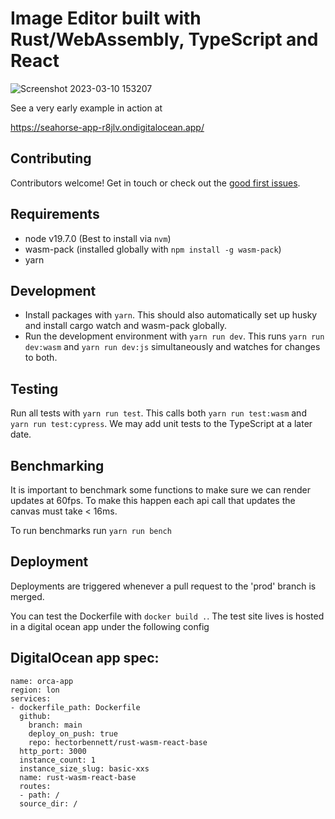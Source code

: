 # Image Editor built with Rust/WebAssembly, TypeScript and React

![Screenshot 2023-03-10 153207](https://user-images.githubusercontent.com/23317027/224357385-d1576e8c-f9b2-45e7-b847-e373161f047c.png)

See a very early example in action at

https://seahorse-app-r8jlv.ondigitalocean.app/

## Contributing

Contributors welcome! Get in touch or check out the [good first issues](https://github.com/hectorbennett/rust-wasm-image-editor/issues?q=is%3Aopen+is%3Aissue+label%3A%22good+first+issue%22).

## Requirements

- node v19.7.0 (Best to install via `nvm`)
- wasm-pack (installed globally with `npm install -g wasm-pack`)
- yarn

## Development

- Install packages with `yarn`. This should also automatically set up husky and install cargo watch and wasm-pack globally.
- Run the development environment with `yarn run dev`. This runs `yarn run dev:wasm` and `yarn run dev:js` simultaneously and watches for changes to both.

## Testing

Run all tests with `yarn run test`. This calls both `yarn run test:wasm` and `yarn run test:cypress`. We may add unit tests to the TypeScript at a later date.

## Benchmarking

It is important to benchmark some functions to make sure we can render updates at 60fps. To make this happen each api call that updates the canvas must take < 16ms.

To run benchmarks run `yarn run bench`

## Deployment

Deployments are triggered whenever a pull request to the 'prod' branch is merged.

You can test the Dockerfile with `docker build .`. The test site lives is hosted in a digital ocean app under the following config

## DigitalOcean app spec:

```
name: orca-app
region: lon
services:
- dockerfile_path: Dockerfile
  github:
    branch: main
    deploy_on_push: true
    repo: hectorbennett/rust-wasm-react-base
  http_port: 3000
  instance_count: 1
  instance_size_slug: basic-xxs
  name: rust-wasm-react-base
  routes:
  - path: /
  source_dir: /

```
